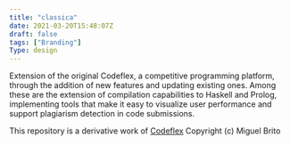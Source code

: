 ```yaml
---
title: "classica"
date: 2021-03-20T15:48:07Z
draft: false
tags: ["Branding"]
Type: design
---
```


Extension of the original Codeflex, a competitive programming platform, through the addition of new features and updating existing ones. Among these are the extension of compilation capabilities to Haskell and Prolog, implementing tools that make it easy to visualize user performance and support plagiarism detection in code submissions.

This repository is a derivative work of [Codeflex](https://github.com/miguelfbrito/Codeflex)
Copyright (c) Miguel Brito
